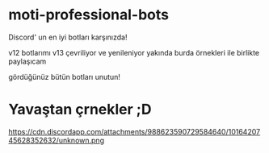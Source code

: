# moti-professional-bots
Discord' un en iyi botları karşınızda!

v12 botlarımı v13 çevriliyor ve yenileniyor
yakında burda örnekleri ile birlikte paylaşıcam

gördüğünüz bütün botları unutun!


# Yavaştan çrnekler ;D


https://cdn.discordapp.com/attachments/988623590729584640/1016420745628352632/unknown.png


